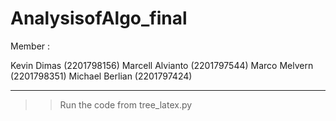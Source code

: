 # AnalysisofAlgo_final
Member :

Kevin Dimas (2201798156)
Marcell Alvianto (2201797544)
Marco Melvern (2201798351)
Michael Berlian (2201797424)

---

>> Run the code from tree_latex.py
